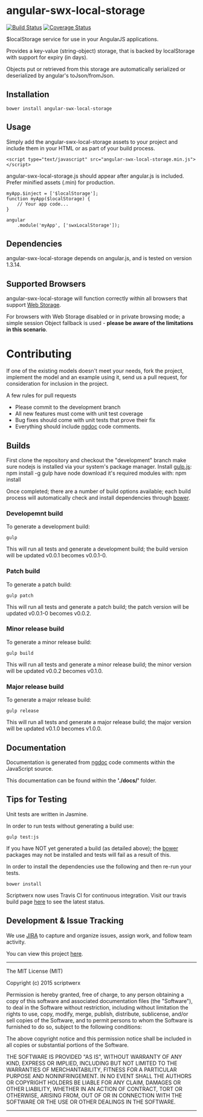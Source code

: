 # angular-swx-local-storage

[![Build Status](https://travis-ci.org/scriptwerx/angular-swx-local-storage.svg?branch=master)](https://travis-ci.org/scriptwerx/angular-swx-local-storage) [![Coverage Status](https://coveralls.io/repos/scriptwerx/angular-swx-local-storage/badge.svg)](https://coveralls.io/r/scriptwerx/angular-swx-local-storage)

$localStorage service for use in your AngularJS applications.

Provides a key-value (string-object) storage, that is backed by localStorage with support for expiry (in days).

Objects put or retrieved from this storage are automatically serialized or deserialized by angular's toJson/fromJson.

## Installation

    bower install angular-swx-local-storage

## Usage

Simply add the angular-swx-local-storage assets to your project and include them in your HTML or as part of your build process.

    <script type="text/javascript" src="angular-swx-local-storage.min.js"></script>

angular-swx-local-storage.js should appear after angular.js is included.
Prefer minified assets (.min) for production.

    myApp.$inject = ['$localStorage'];
    function myApp($localStorage) {
        // Your app code...
    }

    angular
        .module('myApp', ['swxLocalStorage']);

## Dependencies

angular-swx-local-storage depends on angular.js, and is tested on version 1.3.14.

## Supported Browsers

angular-swx-local-storage will function correctly within all browsers that support [Web Storage][].

For browsers with Web Storage disabled or in private browsing mode; a simple session Object fallback is used - **please be aware of the limitations in this scenario**.

# Contributing
If one of the existing models doesn't meet your needs, fork the project, implement the model and an example using it, send us a pull request, for consideration for inclusion in the project.

A few rules for pull requests

* Please commit to the development branch
* All new features must come with unit test coverage
* Bug fixes should come with unit tests that prove their fix
* Everything should include [ngdoc][] code comments.

## Builds

First clone the repository and checkout the "development" branch
make sure nodejs is installed via your system's package manager.
Install [gulp.js][]: npm install -g gulp
have node download it's required modules with: npm install

Once completed; there are a number of build options available; each build process will automatically check and install dependencies through [bower][].

### Developemnt build
To generate a development build:

    gulp

This will run all tests and generate a development build; the build version will be updated v0.0.1 becomes v0.0.1-0.

### Patch build
To generate a patch build:

    gulp patch

This will run all tests and generate a patch build; the patch version will be updated v0.0.1-0 becomes v0.0.2.

### Minor release build
To generate a minor release build:

    gulp build

This will run all tests and generate a minor release build; the minor version will be updated v0.0.2 becomes v0.1.0.

### Major release build
To generate a major release build:

    gulp release

This will run all tests and generate a major release build; the major version will be updated v0.1.0 becomes v1.0.0.

## Documentation

Documentation is generated from [ngdoc][] code comments within the JavaScript source.

This documentation can be found within the **'./docs/'** folder.

## Tips for Testing

Unit tests are written in Jasmine.

In order to run tests without generating a build use:

    gulp test:js

If you have NOT yet generated a build (as detailed above); the [bower][] packages may not be installed and tests will fail as a result of this.

In order to install the dependencies use the following and then re-run your tests.

    bower install

Scriptwerx now uses Travis CI for continuous integration. Visit our travis build page [here](https://travis-ci.org/scriptwerx) to see the latest status.

## Development &amp; Issue Tracking

We use [JIRA][] to capture and organize issues, assign work, and follow team activity.

You can view this project [here](https://scriptwerx.atlassian.net/projects/LOCSTORAGE).

---

The MIT License (MIT)

Copyright (c) 2015 scriptwerx

Permission is hereby granted, free of charge, to any person obtaining a copy
of this software and associated documentation files (the "Software"), to deal
in the Software without restriction, including without limitation the rights
to use, copy, modify, merge, publish, distribute, sublicense, and/or sell
copies of the Software, and to permit persons to whom the Software is
furnished to do so, subject to the following conditions:

The above copyright notice and this permission notice shall be included in all
copies or substantial portions of the Software.

THE SOFTWARE IS PROVIDED "AS IS", WITHOUT WARRANTY OF ANY KIND, EXPRESS OR
IMPLIED, INCLUDING BUT NOT LIMITED TO THE WARRANTIES OF MERCHANTABILITY,
FITNESS FOR A PARTICULAR PURPOSE AND NONINFRINGEMENT. IN NO EVENT SHALL THE
AUTHORS OR COPYRIGHT HOLDERS BE LIABLE FOR ANY CLAIM, DAMAGES OR OTHER
LIABILITY, WHETHER IN AN ACTION OF CONTRACT, TORT OR OTHERWISE, ARISING FROM,
OUT OF OR IN CONNECTION WITH THE SOFTWARE OR THE USE OR OTHER DEALINGS IN THE
SOFTWARE.

---

[JIRA]: http://www.atlassian.com/software/jira
[Web Storage]: http://caniuse.com/#feat=namevalue-storage
[gulp.js]: http://gulpjs.com
[bower]: http://bower.io
[ngdoc]: https://github.com/angular/angular.js/wiki/Writing-AngularJS-Documentation
